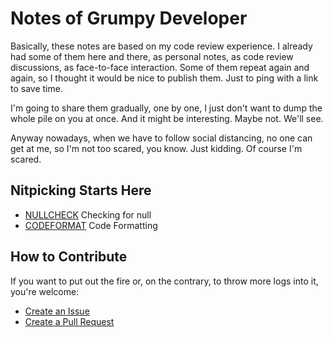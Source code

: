 Notes of Grumpy Developer
=========================

Basically, these notes are based on my code review experience. I already
had some of them here and there, as personal notes, as code review
discussions, as face-to-face interaction. Some of them repeat again and
again, so I thought it would be nice to publish them. Just to ping with
a link to save time.

I'm going to share them gradually, one by one, I just don't want to
dump the whole pile on you at once. And it might be interesting. Maybe
not. We'll see.

Anyway nowadays, when we have to follow social distancing, no one can
get at me, so I'm not too scared, you know. Just kidding. Of course I'm
scared.

Nitpicking Starts Here
----------------------

* [NULLCHECK](grumbles/NULLCHECK.md) Checking for null
* [CODEFORMAT](grumbles/CODEFORMAT.md) Code Formatting

How to Contribute
-----------------

If you want to put out the fire or, on the contrary, to throw more logs
into it, you're welcome:

* [Create an Issue](issues)
* [Create a Pull Request](pulls)
